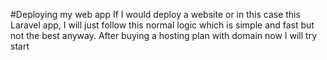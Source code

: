 #Deploying my web app
If I would deploy a website or in this case this Laravel app, I will just follow this normal logic which is simple and fast but not the best anyway. After buying a hosting plan with domain now I will try start
